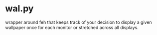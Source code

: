 # wal.py
wrapper around feh that keeps track of your decision to display a given wallpaper once for each monitor or stretched across all displays.
